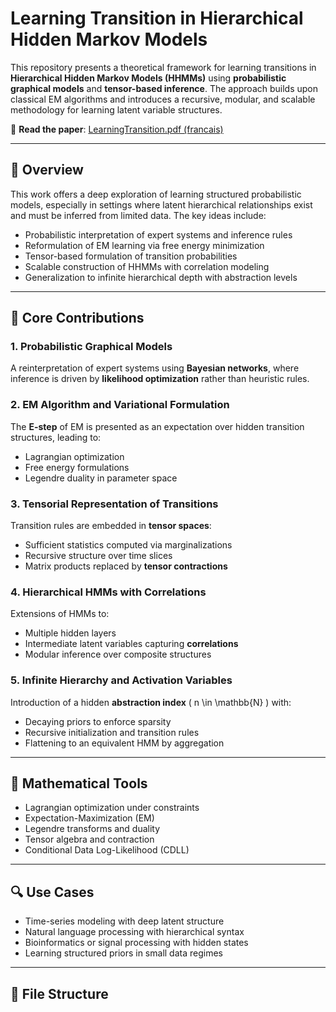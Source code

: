 # Learning Transition in Hierarchical Hidden Markov Models

This repository presents a theoretical framework for learning transitions in **Hierarchical Hidden Markov Models (HHMMs)** using **probabilistic graphical models** and **tensor-based inference**. The approach builds upon classical EM algorithms and introduces a recursive, modular, and scalable methodology for learning latent variable structures.

📄 **Read the paper**: [LearningTransition.pdf (francais)](./Docs/LearningTransition.pdf)

---

## 📘 Overview

This work offers a deep exploration of learning structured probabilistic models, especially in settings where latent hierarchical relationships exist and must be inferred from limited data. The key ideas include:

- Probabilistic interpretation of expert systems and inference rules
- Reformulation of EM learning via free energy minimization
- Tensor-based formulation of transition probabilities
- Scalable construction of HHMMs with correlation modeling
- Generalization to infinite hierarchical depth with abstraction levels

---

## 🧠 Core Contributions

### 1. Probabilistic Graphical Models
A reinterpretation of expert systems using **Bayesian networks**, where inference is driven by **likelihood optimization** rather than heuristic rules.

### 2. EM Algorithm and Variational Formulation
The **E-step** of EM is presented as an expectation over hidden transition structures, leading to:
- Lagrangian optimization
- Free energy formulations
- Legendre duality in parameter space

### 3. Tensorial Representation of Transitions
Transition rules are embedded in **tensor spaces**:
- Sufficient statistics computed via marginalizations
- Recursive structure over time slices
- Matrix products replaced by **tensor contractions**

### 4. Hierarchical HMMs with Correlations
Extensions of HMMs to:
- Multiple hidden layers
- Intermediate latent variables capturing **correlations**
- Modular inference over composite structures

### 5. Infinite Hierarchy and Activation Variables
Introduction of a hidden **abstraction index** \( n \in \mathbb{N} \) with:
- Decaying priors to enforce sparsity
- Recursive initialization and transition rules
- Flattening to an equivalent HMM by aggregation

---

## 📐 Mathematical Tools

- Lagrangian optimization under constraints
- Expectation-Maximization (EM)
- Legendre transforms and duality
- Tensor algebra and contraction
- Conditional Data Log-Likelihood (CDLL)

---

## 🔍 Use Cases

- Time-series modeling with deep latent structure
- Natural language processing with hierarchical syntax
- Bioinformatics or signal processing with hidden states
- Learning structured priors in small data regimes

---

## 📎 File Structure

